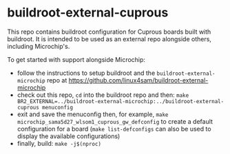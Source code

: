 buildroot-external-cuprous
===

This repo contains buildroot configuration for Cuprous boards built with buildroot. It is intended to be used as an external
repo alongside others, including Microchip's.

To get started with support alongside Microchip:

* follow the instructions to setup buildroot and the `buildroot-external-microchip` repo at https://github.com/linux4sam/buildroot-external-microchip
* check out this repo, `cd` into the buildroot repo and then: `make BR2_EXTERNAL=../buildroot-external-microchip:../buildroot-external-cuprous menuconfig`
* exit and save the menuconfig then, for example, `make microchip_sama5d27_wlsom1_cuprous_gw_defconfig` to create a default configuration for a board (`make list-defconfigs` can also be used to display the available configurations)
* finally, build: `make -j$(nproc)`
